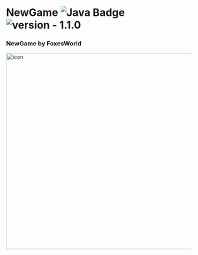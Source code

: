 # NewGame ![Java Badge](https://img.shields.io/static/v1?label=Powered%20by&message=Java&color=darkorange&style=for-the-badge) <img src="https://img.shields.io/badge/version-1.1.0--Alpha-yellow" alt="version - 1.1.0">
### NewGame by FoxesWorld

<img src=".github/Screenshot_3.png" height="533" width="800" alt="icon"/>
